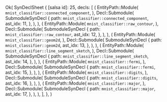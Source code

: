 Ok(
    SynDeclSheet {
        [salsa id]: 25,
        decls: [
            (
                EntityPath::Module(
                    `mnist_classifier::connected_component`,
                ),
                Decl::Submodule(
                    SubmoduleSynDecl {
                        path: `mnist_classifier::connected_component`,
                        ast_idx: 11,
                    },
                ),
            ),
            (
                EntityPath::Module(
                    `mnist_classifier::raw_contour`,
                ),
                Decl::Submodule(
                    SubmoduleSynDecl {
                        path: `mnist_classifier::raw_contour`,
                        ast_idx: 12,
                    },
                ),
            ),
            (
                EntityPath::Module(
                    `mnist_classifier::geom2d`,
                ),
                Decl::Submodule(
                    SubmoduleSynDecl {
                        path: `mnist_classifier::geom2d`,
                        ast_idx: 13,
                    },
                ),
            ),
            (
                EntityPath::Module(
                    `mnist_classifier::line_segment_sketch`,
                ),
                Decl::Submodule(
                    SubmoduleSynDecl {
                        path: `mnist_classifier::line_segment_sketch`,
                        ast_idx: 14,
                    },
                ),
            ),
            (
                EntityPath::Module(
                    `mnist_classifier::fermi`,
                ),
                Decl::Submodule(
                    SubmoduleSynDecl {
                        path: `mnist_classifier::fermi`,
                        ast_idx: 15,
                    },
                ),
            ),
            (
                EntityPath::Module(
                    `mnist_classifier::digits`,
                ),
                Decl::Submodule(
                    SubmoduleSynDecl {
                        path: `mnist_classifier::digits`,
                        ast_idx: 16,
                    },
                ),
            ),
            (
                EntityPath::Module(
                    `mnist_classifier::major`,
                ),
                Decl::Submodule(
                    SubmoduleSynDecl {
                        path: `mnist_classifier::major`,
                        ast_idx: 17,
                    },
                ),
            ),
        ],
    },
)